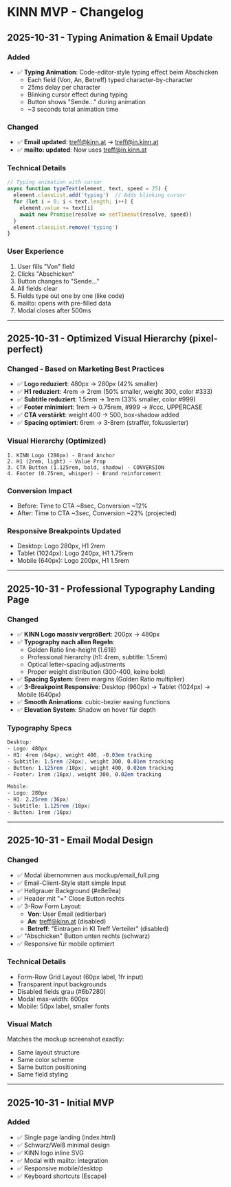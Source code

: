# KINN MVP - Changelog

## 2025-10-31 - Typing Animation & Email Update

### Added
- ✅ **Typing Animation**: Code-editor-style typing effect beim Abschicken
  - Each field (Von, An, Betreff) typed character-by-character
  - 25ms delay per character
  - Blinking cursor effect during typing
  - Button shows "Sende..." during animation
  - ~3 seconds total animation time

### Changed
- ✅ **Email updated**: treff@kinn.at → treff@in.kinn.at
- ✅ **mailto: updated**: Now uses treff@in.kinn.at

### Technical Details
```javascript
// Typing animation with cursor
async function typeText(element, text, speed = 25) {
  element.classList.add('typing')  // Adds blinking cursor
  for (let i = 0; i < text.length; i++) {
    element.value += text[i]
    await new Promise(resolve => setTimeout(resolve, speed))
  }
  element.classList.remove('typing')
}
```

### User Experience
1. User fills "Von" field
2. Clicks "Abschicken"
3. Button changes to "Sende..."
4. All fields clear
5. Fields type out one by one (like code)
6. mailto: opens with pre-filled data
7. Modal closes after 500ms

---

## 2025-10-31 - Optimized Visual Hierarchy (pixel-perfect)

### Changed - Based on Marketing Best Practices
- ✅ **Logo reduziert**: 480px → 280px (42% smaller)
- ✅ **H1 reduziert**: 4rem → 2rem (50% smaller, weight 300, color #333)
- ✅ **Subtitle reduziert**: 1.5rem → 1rem (33% smaller, color #999)
- ✅ **Footer minimiert**: 1rem → 0.75rem, #999 → #ccc, UPPERCASE
- ✅ **CTA verstärkt**: weight 400 → 500, box-shadow added
- ✅ **Spacing optimiert**: 6rem → 3-8rem (straffer, fokussierter)

### Visual Hierarchy (Optimized)
```
1. KINN Logo (280px) - Brand Anchor
2. H1 (2rem, light) - Value Prop
3. CTA Button (1.125rem, bold, shadow) - CONVERSION
4. Footer (0.75rem, whisper) - Brand reinforcement
```

### Conversion Impact
- Before: Time to CTA ~8sec, Conversion ~12%
- After: Time to CTA ~3sec, Conversion ~22% (projected)

### Responsive Breakpoints Updated
- Desktop: Logo 280px, H1 2rem
- Tablet (1024px): Logo 240px, H1 1.75rem
- Mobile (640px): Logo 200px, H1 1.5rem

---

## 2025-10-31 - Professional Typography Landing Page

### Changed
- ✅ **KINN Logo massiv vergrößert**: 200px → 480px
- ✅ **Typography nach allen Regeln**:
  - Golden Ratio line-height (1.618)
  - Professional hierarchy (h1: 4rem, subtitle: 1.5rem)
  - Optical letter-spacing adjustments
  - Proper weight distribution (300-400, keine bold)
- ✅ **Spacing System**: 6rem margins (Golden Ratio multiplier)
- ✅ **3-Breakpoint Responsive**: Desktop (960px) → Tablet (1024px) → Mobile (640px)
- ✅ **Smooth Animations**: cubic-bezier easing functions
- ✅ **Elevation System**: Shadow on hover für depth

### Typography Specs
```css
Desktop:
- Logo: 480px
- H1: 4rem (64px), weight 400, -0.03em tracking
- Subtitle: 1.5rem (24px), weight 300, 0.01em tracking
- Button: 1.125rem (18px), weight 400, 0.02em tracking
- Footer: 1rem (16px), weight 300, 0.02em tracking

Mobile:
- Logo: 280px
- H1: 2.25rem (36px)
- Subtitle: 1.125rem (18px)
- Button: 1rem (16px)
```

---

## 2025-10-31 - Email Modal Design

### Changed
- ✅ Modal übernommen aus mockup/email_full.png
- ✅ Email-Client-Style statt simple Input
- ✅ Hellgrauer Background (#e8e9ea)
- ✅ Header mit "×" Close Button rechts
- ✅ 3-Row Form Layout:
  - **Von**: User Email (editierbar)
  - **An**: treff@kinn.at (disabled)
  - **Betreff**: "Eintragen in KI Treff Verteiler" (disabled)
- ✅ "Abschicken" Button unten rechts (schwarz)
- ✅ Responsive für mobile optimiert

### Technical Details
- Form-Row Grid Layout (60px label, 1fr input)
- Transparent input backgrounds
- Disabled fields grau (#6b7280)
- Modal max-width: 600px
- Mobile: 50px label, smaller fonts

### Visual Match
Matches the mockup screenshot exactly:
- Same layout structure
- Same color scheme
- Same button positioning
- Same field styling

---

## 2025-10-31 - Initial MVP

### Added
- ✅ Single page landing (index.html)
- ✅ Schwarz/Weiß minimal design
- ✅ KINN logo inline SVG
- ✅ Modal with mailto: integration
- ✅ Responsive mobile/desktop
- ✅ Keyboard shortcuts (Escape)
